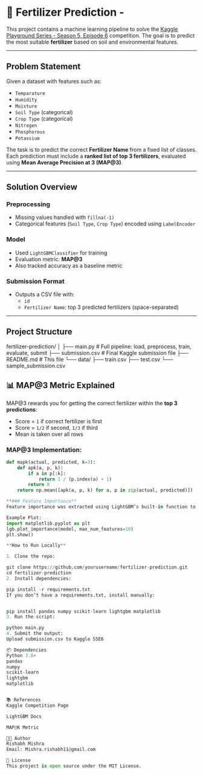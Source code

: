 # 🧪 Fertilizer Prediction -

This project contains a machine learning pipeline to solve the [Kaggle Playground Series - Season 5, Episode 6](https://www.kaggle.com/competitions/playground-series-s5e6) competition. The goal is to predict the most suitable **fertilizer** based on soil and environmental features.

---

##  Problem Statement

Given a dataset with features such as:

- `Temparature`
- `Humidity`
- `Moisture`
- `Soil Type` (categorical)
- `Crop Type` (categorical)
- `Nitrogen`
- `Phosphorous`
- `Potassium`

The task is to predict the correct **Fertilizer Name** from a fixed list of classes. Each prediction must include a **ranked list of top 3 fertilizers**, evaluated using **Mean Average Precision at 3 (MAP@3)**.

---

##  Solution Overview

###  Preprocessing
- Missing values handled with `fillna(-1)`
- Categorical features (`Soil Type`, `Crop Type`) encoded using `LabelEncoder`

###  Model
- Used `LightGBMClassifier` for training
- Evaluation metric: **MAP@3**
- Also tracked accuracy as a baseline metric

###  Submission Format
- Outputs a CSV file with:
  - `id`
  - `Fertilizer Name`: top 3 predicted fertilizers (space-separated)

---

## Project Structure

fertilizer-prediction/
│
├── main.py # Full pipeline: load, preprocess, train, evaluate, submit
├── submission.csv # Final Kaggle submission file
├── README.md # This file
└── data/
├── train.csv
├── test.csv
└── sample_submission.csv

## 📊 MAP@3 Metric Explained

MAP@3 rewards you for getting the correct fertilizer within the **top 3 predictions**:

- Score = `1` if correct fertilizer is first
- Score = `1/2` if second, `1/3` if third
- Mean is taken over all rows

### MAP@3 Implementation:
```python
def mapk(actual, predicted, k=3):
    def apk(a, p, k):
        if a in p[:k]:
            return 1 / (p.index(a) + 1)
        return 0
    return np.mean([apk(a, p, k) for a, p in zip(actual, predicted)])

**### Feature Importance**
Feature importance was extracted using LightGBM’s built-in function to visualize key contributors to the model’s predictions.

Example Plot:
import matplotlib.pyplot as plt
lgb.plot_importance(model, max_num_features=10)
plt.show()

**How to Run Locally**

1. Clone the repo:

git clone https://github.com/yourusername/fertilizer-prediction.git
cd fertilizer-prediction
2. Install dependencies:

pip install -r requirements.txt
If you don’t have a requirements.txt, install manually:


pip install pandas numpy scikit-learn lightgbm matplotlib
3. Run the script:

python main.py
4. Submit the output:
Upload submission.csv to Kaggle S5E6

📦 Dependencies
Python 3.8+
pandas
numpy
scikit-learn
lightgbm
matplotlib


📚 References
Kaggle Competition Page

LightGBM Docs

MAP@K Metric

🧑‍💻 Author
Rishabh Mishra
Email: Mishra.rishabh11@gmail.com

📜 License
This project is open source under the MIT License.
